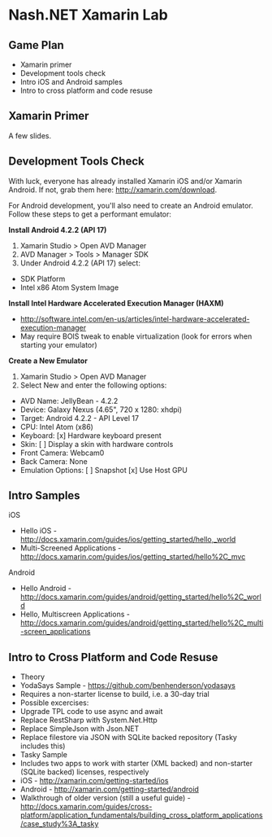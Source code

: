 Nash.NET Xamarin Lab
====================

## Game Plan

* Xamarin primer
* Development tools check
* Intro iOS and Android samples
* Intro to cross platform and code resuse

## Xamarin Primer

A few slides.

## Development Tools Check

With luck, everyone has already installed Xamarin iOS and/or Xamarin Android. If not, grab them here: http://xamarin.com/download.

For Android development, you'll also need to create an Android emulator. Follow these steps to get a performant emulator:

**Install Android 4.2.2 (API 17)**

1. Xamarin Studio > Open AVD Manager
2. AVD Manager > Tools > Manager SDK
3. Under Android 4.2.2 (API 17) select:

- SDK Platform
- Intel x86 Atom System Image

**Install Intel Hardware Accelerated Execution Manager (HAXM)**

- http://software.intel.com/en-us/articles/intel-hardware-accelerated-execution-manager
- May require BOIS tweak to enable virtualization (look for errors when starting your emulator)

**Create a New Emulator**

1. Xamarin Studio > Open AVD Manager
2. Select New and enter the following options:

- AVD Name: JellyBean - 4.2.2
- Device: Galaxy Nexus (4.65", 720 x 1280: xhdpi)
- Target: Android 4.2.2 - API Level 17
- CPU: Intel Atom (x86)
- Keyboard: [x] Hardware keyboard present
- Skin: [ ] Display a skin with hardware controls
- Front Camera: Webcam0
- Back Camera: None
- Emulation Options: [ ] Snapshot [x] Use Host GPU

## Intro Samples

iOS 
* Hello iOS - http://docs.xamarin.com/guides/ios/getting_started/hello,_world
* Multi-Screened Applications - http://docs.xamarin.com/guides/ios/getting_started/hello%2C_mvc

Android
* Hello Android - http://docs.xamarin.com/guides/android/getting_started/hello%2C_world
* Hello, Multiscreen Applications - http://docs.xamarin.com/guides/android/getting_started/hello%2C_multi-screen_applications

## Intro to Cross Platform and Code Resuse

* Theory
* YodaSays Sample - https://github.com/benhenderson/yodasays
 * Requires a non-starter license to build, i.e. a 30-day trial
 * Possible excercises:
  * Upgrade TPL code to use async and await
  * Replace RestSharp with System.Net.Http
  * Replace SimpleJson with Json.NET
  * Replace filestore via JSON with SQLite backed repository (Tasky includes this)
* Tasky Sample
 * Includes two apps to work with starter (XML backed) and non-starter (SQLite backed) licenses, respectively 
 * iOS - http://xamarin.com/getting-started/ios
 * Android - http://xamarin.com/getting-started/android
 * Walkthrough of older version (still a useful guide) - http://docs.xamarin.com/guides/cross-platform/application_fundamentals/building_cross_platform_applications/case_study%3A_tasky
